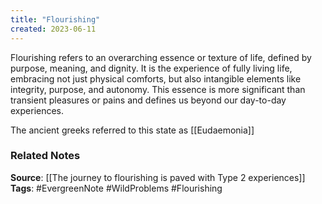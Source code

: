 ```yaml
---
title: "Flourishing"
created: 2023-06-11
---
```


Flourishing refers to an overarching essence or texture of life, defined by purpose, meaning, and dignity. It is the experience of fully living life, embracing not just physical comforts, but also intangible elements like integrity, purpose, and autonomy. This essence is more significant than transient pleasures or pains and defines us beyond our day-to-day experiences.

The ancient greeks referred to this state as [[Eudaemonia]]

### Related Notes
**Source**: [[The journey to flourishing is paved with Type 2 experiences]]
**Tags**: #EvergreenNote #WildProblems #Flourishing 

